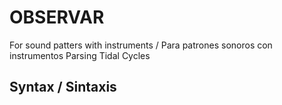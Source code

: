 # OBSERVAR

For sound patters with instruments / Para patrones sonoros con instrumentos
Parsing Tidal Cycles

## Syntax / Sintaxis
